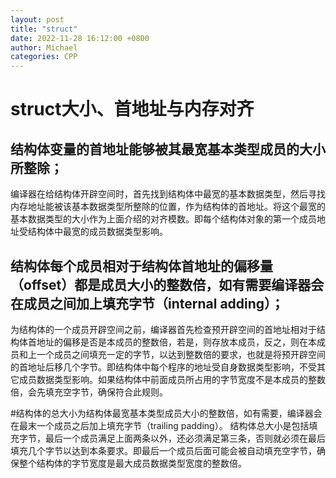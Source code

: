 ```yaml
---
layout: post
title: "struct"
date: 2022-11-28 16:12:00 +0800
author: Michael
categories: CPP
---
```


# struct大小、首地址与内存对齐

## 结构体变量的首地址能够被其最宽基本类型成员的大小所整除；
编译器在给结构体开辟空间时，首先找到结构体中最宽的基本数据类型，然后寻找内存地址能被该基本数据类型所整除的位置，作为结构体的首地址。将这个最宽的基本数据类型的大小作为上面介绍的对齐模数。即每个结构体对象的第一个成员地址受结构体中最宽的成员数据类型影响。

## 结构体每个成员相对于结构体首地址的偏移量（offset）都是成员大小的整数倍，如有需要编译器会在成员之间加上填充字节（internal adding）；
为结构体的一个成员开辟空间之前，编译器首先检查预开辟空间的首地址相对于结构体首地址的偏移是否是本成员的整数倍，若是，则存放本成员，反之，则在本成员和上一个成员之间填充一定的字节，以达到整数倍的要求，也就是将预开辟空间的首地址后移几个字节。即结构体中每个程序的地址受自身数据类型影响，不受其它成员数据类型影响。如果结构体中前面成员所占用的字节宽度不是本成员的整数倍，会先填充空字节，确保符合此规则。

#结构体的总大小为结构体最宽基本类型成员大小的整数倍，如有需要，编译器会在最末一个成员之后加上填充字节（trailing padding）。
结构体总大小是包括填充字节，最后一个成员满足上面两条以外，还必须满足第三条，否则就必须在最后填充几个字节以达到本条要求。即最后一个成员后面可能会被自动填充空字节，确保整个结构体的字节宽度是最大成员数据类型宽度的整数倍。